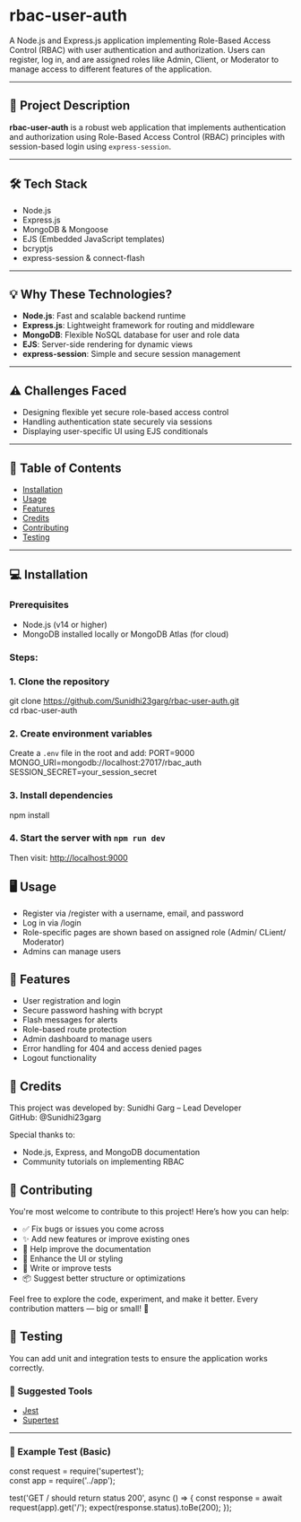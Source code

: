 # rbac-user-auth

A Node.js and Express.js application implementing Role-Based Access Control (RBAC) with user authentication and authorization. Users can register, log in, and are assigned roles like Admin, Client, or Moderator to manage access to different features of the application.

---

## 🎯 Project Description

**rbac-user-auth** is a robust web application that implements authentication and authorization using Role-Based Access Control (RBAC) principles with session-based login using `express-session`.

---

## 🛠️ Tech Stack

- Node.js  
- Express.js  
- MongoDB & Mongoose  
- EJS (Embedded JavaScript templates)  
- bcryptjs  
- express-session & connect-flash  

---

## 💡 Why These Technologies?

- **Node.js**: Fast and scalable backend runtime  
- **Express.js**: Lightweight framework for routing and middleware  
- **MongoDB**: Flexible NoSQL database for user and role data  
- **EJS**: Server-side rendering for dynamic views  
- **express-session**: Simple and secure session management  

---

## ⚠️ Challenges Faced

- Designing flexible yet secure role-based access control  
- Handling authentication state securely via sessions  
- Displaying user-specific UI using EJS conditionals  

---

## 📑 Table of Contents

- [Installation](#-installation)
- [Usage](#-usage)
- [Features](#-features)
- [Credits](#-credits)
- [Contributing](#-contributing)
- [Testing](#-testing)

---

## 💻 Installation

### Prerequisites

- Node.js (v14 or higher)  
- MongoDB installed locally or MongoDB Atlas (for cloud)

### Steps:
### 1. Clone the repository
git clone https://github.com/Sunidhi23garg/rbac-user-auth.git  
cd rbac-user-auth

### 2. Create environment variables
Create a `.env` file in the root and add:
PORT=9000  
MONGO_URI=mongodb://localhost:27017/rbac_auth  
SESSION_SECRET=your_session_secret

### 3. Install dependencies
npm install

### 4. Start the server with `npm run dev`  
Then visit: [http://localhost:9000](http://localhost:9000)

## 🖥️ Usage
- Register via /register with a username, email, and password
- Log in via /login
- Role-specific pages are shown based on assigned role (Admin/ CLient/ Moderator)
- Admins can manage users


## 🚀 Features

- User registration and login
- Secure password hashing with bcrypt
- Flash messages for alerts
- Role-based route protection
- Admin dashboard to manage users
- Error handling for 404 and access denied pages
- Logout functionality

## 🙌 Credits
This project was developed by:
Sunidhi Garg – Lead Developer  
GitHub: @Sunidhi23garg

Special thanks to:

- Node.js, Express, and MongoDB documentation
- Community tutorials on implementing RBAC

## 🤝 Contributing

You're most welcome to contribute to this project! Here’s how you can help:

- ✅ Fix bugs or issues you come across  
- ✨ Add new features or improve existing ones  
- 📝 Help improve the documentation  
- 🎨 Enhance the UI or styling  
- 🧪 Write or improve tests  
- 📦 Suggest better structure or optimizations  

Feel free to explore the code, experiment, and make it better.
Every contribution matters — big or small! 💖

## 🧪 Testing

You can add unit and integration tests to ensure the application works correctly.

### 🔧 Suggested Tools

- [Jest](https://jestjs.io/)  
- [Supertest](https://github.com/visionmedia/supertest)

---

### 🧪 Example Test (Basic)

const request = require('supertest');  
const app = require('../app');

test('GET / should return status 200', async () => {
  const response = await request(app).get('/');
  expect(response.status).toBe(200);
});
